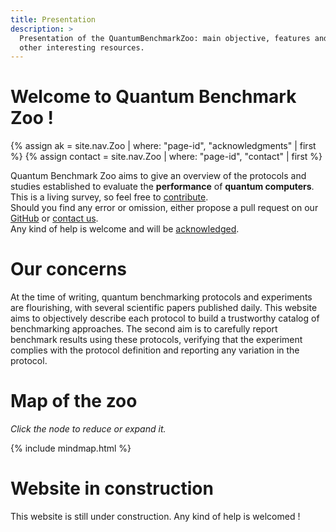 ```yaml
---
title: Presentation
description: >
  Presentation of the QuantumBenchmarkZoo: main objective, features and 
  other interesting resources.
---
```


# Welcome to Quantum Benchmark Zoo !
{% assign ak = site.nav.Zoo | where: "page-id", "acknowledgments" | first %}
{% assign contact = site.nav.Zoo | where: "page-id", "contact" | first %}

Quantum Benchmark Zoo aims to give an overview of the protocols and studies established to evaluate the **performance** of **quantum computers**. This is a living survey, so feel free to <a href="{{ site.git.repository_url }}/blob/master/README.md" target="_blank">contribute</a>.  
Should you find any error or omission, either propose a pull request on our <a href="{{ site.git.repository_url }}" target="_blank">GitHub</a> or <a href="{{ contact.url | prepend: site.baseurl }}" target="_blank">contact us</a>.  
Any kind of help is welcome and will be <a href="{{ ak.url | prepend: site.baseurl }}" target="_blank">acknowledged</a>.

# Our concerns

At the time of writing, quantum benchmarking protocols and experiments are flourishing, with several scientific papers published daily. This website aims to objectively describe each protocol to build a trustworthy catalog of benchmarking approaches. The second aim is to carefully report benchmark results using these protocols, verifying that the experiment complies with the protocol definition and reporting any variation in the protocol.

# Map of the zoo

*Click the node to reduce or expand it.*

<div class="my-mind-map" id="mind-map">
{%  include mindmap.html %}
</div>

# Website in construction

This website is still under construction. Any kind of help is welcomed !
